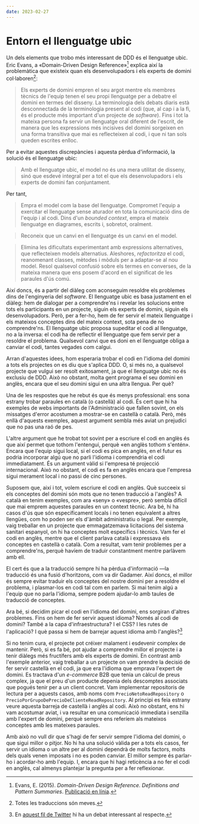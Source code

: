 ```yaml
---
date: 2023-02-27
---
```


# Entorn el llenguatge ubic

Un dels elements que trobo més interessant de DDD és el llenguatge ubic. Eric Evans, a «Domain-Driven Design
Reference»[^1] explica així la problemàtica que existeix quan els desenvolupadors i els experts de domini
col·laboren[^2]:

> Els experts de domini empren el seu argot mentre els membres tècnics de l'equip tenen el seu propi llenguatge per a debatre el domini en termes del disseny. La terminologia dels debats diaris està desconnectada de la terminologia present al codi (que, al cap i a la fi, és el producte més important d'un projecte de _software_). Fins i tot la mateixa persona fa servir un llenguatge oral diferent de l'escrit, de manera que les expressions més incisives del domini sorgeixen en una forma transitiva que mai es reflecteixen al codi, i que ni tan sols queden escrites enlloc.

Per a evitar aquestes discrepàncies i aquesta pèrdua d'informació, la solució és el llenguatge ubic:

> Amb el llenguatge ubic, el model no és una mera utilitat de disseny, sinó que esdevé integral per a tot el que els desenvolupadors i els experts de domini fan conjuntament.

Per tant,

> Empra el model com la base del llenguatge. Compromet l'equip a exercitar el llenguatge sense aturador en tota la comunicació dins de l'equip i al codi. Dins d'un _bounded context_, empra el mateix llenguatge en diagrames, escrits i, sobretot, oralment.

> Reconeix que un canvi en el llenguatge és un canvi en el model.

> Elimina les dificultats experimentant amb expressions alternatives, que reflecteixen models alternatius. Aleshores,
_refactoritza_ el codi, reanomenant classes, mètodes i mòduls per a adaptar-se al nou model. Resol qualsevol confusió sobre els termes en converses, de la mateixa manera que ens posem d'acord en el significat de les paraules d'ús comú.

Així doncs, és a partir del diàleg com aconseguim resoldre els problemes dins de l'enginyeria del _software_. El
llenguatge ubic es basa justament en el diàleg: hem de dialogar per a comprendre'ns i revelar les solucions entre tots
els participants en un projecte, siguin els experts de domini, siguin els desenvolupadors. Però, per a fer-ho, hem de
fer servir el mateix llenguatge i els mateixos conceptes dins del mateix context, sota pena de no comprendre'ns.
El llenguatge ubic proposa supeditar el codi al llenguatge, no a la inversa: el codi ha de
reflectir el llenguatge que fem servir per a resoldre el problema. Qualsevol canvi que es doni en el llenguatge obliga a
canviar el codi, tantes vegades com calgui.

Arran d'aquestes idees, hom esperaria trobar el codi en l'idioma del domini a tots els projectes on es diu que s'aplica
DDD. O, si més no, a qualsevol projecte que vulgui ser resolt exitosament, ja que el llenguatge ubic no és exclusiu de
DDD. Això no obstant, molta gent programa el seu domini en anglès, encara que el seu domini sigui en una altra llengua.
Per què?

Una de les respostes que he rebut és que és menys professional: ens sona estrany trobar paraules en català (o castellà)
al codi. És cert que hi ha exemples de webs importants de l'Administració que fallen sovint, on els missatges d'error
acostumen a mostrar-se en castellà o català. Però, més enllà d'aquests exemples, aquest argument sembla més aviat un
prejudici que no pas una raó de pes.

L'altre argument que he trobat tot sovint per a escriure el codi en anglès és que així permet que tothom l'entengui,
perquè «en anglès tothom s'entén». Encara que l'equip sigui local, si el codi es pica en anglès, en el futur es podria
incorporar algú que no parli l'idioma i comprendria el codi immediatament. És un argument vàlid si l'empresa té
projecció internacional. Això no obstant, el codi es fa en anglès encara que l'empresa sigui merament local i no passi
de cinc persones.

Suposem que, així i tot, volem escriure el codi en anglès. Què succeeix si els conceptes del domini són mots que no
tenen traducció a l'anglès? A català en tenim exemples, com ara «seny» o «vespre», però sembla difícil que mai emprem
aquestes paraules en un context tècnic. Ara bé, hi ha casos d'ús que són específicament locals i no tenen equivalent a
altres llengües, com ho poden ser els d'àmbit administratiu o legal. Per exemple, vaig treballar en un projecte que
emmagatzemava licitacions del sistema sanitari espanyol, on hi ha conceptes molt específics i tècnics. Vam fer el codi
en anglès, mentre que el client parlava català i expressava els conceptes en castellà o català. Com a resultat, vam
tenir problemes per a comprendre'ns, perquè havíem de traduir constantment mentre parlàvem amb ell.

El cert és que a la traducció sempre hi ha pèrdua d'informació —la traducció és una fusió d'horitzons, com va dir
Gadamer. Així doncs, el millor és sempre evitar traduir els conceptes del nostre domini per a resoldre el problema, i
plasmar-los en codi tal com en parlem. Si mai tenim algú a l'equip que no parla l'idioma, sempre podem ajudar-lo amb
taules de traducció de conceptes.

Ara bé, si decidim picar el codi en l'idioma del domini, ens sorgiran d'altres problemes. Fins on hem de fer servir
aquest idioma? Només al codi de domini? També a la capa d'infraestructura? I el CSS? I les rutes de l'aplicació? I què
passa si hem de barrejar aquest idioma amb l'anglès?[^3]

Si no tenim cura, el projecte pot créixer malament i esdevenir complex de mantenir. Però, si es fa bé, pot ajudar a
comprendre millor el projecte i a tenir diàlegs més fructífers amb els experts de domini. En contrast amb l'exemple
anterior, vaig treballar a un projecte on vam prendre la decisió de fer servir castellà en el codi, ja que era l'idioma
que emprava l'expert de domini. Es tractava d'un _e-commerce_ B2B que tenia un càlcul de preus complex, ja que el preu
d'un producte depenia dels descomptes associats que pogués tenir per a un client concret. Vam implementar repositoris de
lectura per a aquests casos, amb noms com `PrecioNetoReadRepository` o `PrecioPorGrupoDePrecioDeClienteReadRepository`.
Al principi es feia estrany veure aquesta barreja de castellà i anglès al codi. Això no obstant, ens hi vam acostumar
aviat, i va resultar en una comunicació immediata i senzilla amb l'expert de domini, perquè sempre ens referíem als
mateixos conceptes amb les mateixes paraules.

Amb això no vull dir que s'hagi de fer servir sempre l'idioma del domini, o que sigui millor o pitjor. No hi ha una
solució vàlida per a tots els casos, fer servir un idioma o un altre per al domini dependrà de molts factors, molts dels
quals venen imposats i no es poden canviar. El millor sempre és parlar-ho i acordar-ho amb l'equip. I, encara que hi
hagi reticència a no fer el codi en anglès, cal almenys plantejar la pregunta per a fer reflexionar.

[^1]: Evans, E. (2015). _Domain-Driven Design Reference. Definitions and Pattern Summaries_. [Publicació en línia](https://www.domainlanguage.com/wp-content/uploads/2016/05/DDD_Reference_2015-03.pdf).
[^2]: Totes les traduccions són meves.
[^3]: En [aquest fil de Twitter](https://twitter.com/rubenrubiob/status/1170639007518248960) hi ha un debat interessant al respecte.